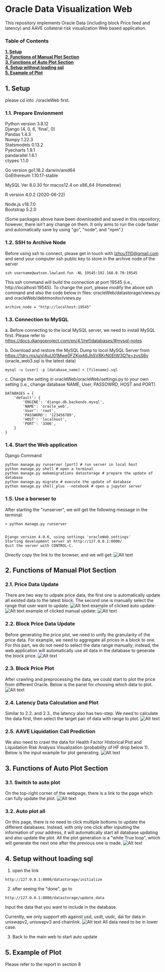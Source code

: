 # Oracle Data Visualization Web

This repository implements Oracle Data (including block Price feed and latency) and AAVE collateral risk visualization Web based application.


### Table of Contents
**[1. Setup](#1-setup)**<br>
**[2. Functions of Manual Plot Section](#2-functions-of-manual-plot-section)**<br>
**[3. Functions of Auto Plot Section](#3-functions-of-auto-plot-section)**<br>
**[4. Setup without loading sql](#4-setup-without-loading-sql)**<br>
**[5. Example of Plot](#5-example-of-plot)**<br>

## 1. Setup

please cd into ./oracleWeb first.

### 1.1. Prepare Envionment
Python version 3.8.12 <br />
Django (4, 0, 6, 'final', 0) <br />
Pandas 1.4.3 <br />
Numpy 1.22.3 <br />
Statsmodels 0.13.2 <br />
Pyecharts 1.9.1 <br />
pandarallel 1.6.1 <br />
ctypes 1.1.0 <br />

Go version go1.18.2 darwin/amd64 <br />
GoEthereum 1.10.17-stable <br />

MySQL  Ver 8.0.30 for macos12.4 on x86_64 (Homebrew)

R version 4.0.2 (2020-06-22) <br />

Node.js v18.7.0 <br />
Bootstrap 5.2.0 <br />

(Some packages above have been downloaded and saved in this repository; however, there isn't any change on them. It only aims to run the code faster and automatically save by using "go", "node", and "npm".)

### 1.2. SSH to Archive Node
Before using ssh to connect, please get in touch with lzhou1110@gmail.com and send your computer ssh public key to store in the archive node of the server
```
ssh username@watson.lowland.fun -NL 19545:192.168.0.70:19545
```
This ssh command will build the connection at port 19545 (i.e., http://localhost:19545). 
To change the port, please modify the above ssh command and also the code below in files: oracleWeb/datastorage/views.py and oracleWeb/debtmonitor/views.py
```
archive_node = "http://localhost:19545"
```
### 1.3. Connection to MySQL
a. Before connecting to the local MySQL server, we need to install MySQL first. Please refer to https://docs.djangoproject.com/en/4.1/ref/databases/#mysql-notes

b. Download and restore the MySQL Dump to locol MySQL Server from https://1drv.ms/u/s!AuU01Mwe0FZKjqA6JhSV8KrN0EtW3Q?e=zvsS6v (oracle_web3.sql is the latest data)
```
mysql -u [user] -p [database_name] < [filename].sql
```

c. Change the setting in oracleWeb/oracleWeb/settings.py to your own setting (i.e., change database NAME, User, PASSOWRD, HOST and PORT)
```
DATABASES = {
    'default': {
        'ENGINE': 'django.db.backends.mysql',
        'NAME': 'oracle_web',
        'User': 'root',
        'PASSWORD': '123456789',
        'HOST': 'localhost',
        'PORT': '3306',
    }
}
```

### 1.4. Start the Web application
Django Command
```
python manage.py runserver [port] # run server in local host
python manage.py shell # open a terminal
python manage.py makemigrations datastorage # prepare the update of database
python manage.py migrate # execute the update of database
python manage.py shell_plus --notebook # open a jupyter server
```

### 1.5. Use a borwser to 
After starting the "runserver", we will get the following message in the 
terminal:
```
> python manage.py runserver


Django version 4.0.6, using settings 'oracleWeb.settings'
Starting development server at http://127.0.0.1:8000/
Quit the server with CONTROL-C.
```
Directly copy the link to the browser, and we will get:
![Alt text](images/Browser.png?raw=true "Browser")


## 2. Functions of Manual Plot Section

### 2.1. Price Data Update
There are two way to udpate price data, the first one is automatically update all existed data to the latest block. The second one is manually select the range that user want to update:
![Alt text](images/DataUpdateDetails.png?raw=true "Data Update")
example of clicked auto update:
![Alt text](images/AutoUpdateData.png?raw=true "Data Auto Update")
example of clicked manual update:
![Alt text](images/ManualUpdateData.png?raw=true "Data Manual Update")

### 2.2. Block Price Data Update
Before generating the price plot, we need to unify the granularity of the price data. For example, we need to aggregate all prices in a block to one. For this part, we do not need to select the data range manually; instead, the web application will automatically use all data in the database to generate the block price.
![Alt text](images/GranularityUpdate.png?raw=true "Price Granularity Update")

### 2.3. Block Price Plot
After crawling and preprocessing the data, we could start to plot the price from different Oracle. Below is the panel for choosing which data to plot.
![Alt text](images/PlotPrice.png?raw=true "Price Plot")

### 2.4. Latency Data Calculation and Plot
Similar to 2.2. and 2.3., the latency also has two-step. We need to calculate the data first, then select the target pair of data with range to plot.
![Alt text](images/PlotLatency.png?raw=true "Latency Plot")

### 2.5. AAVE Liquidation Call Prediction
We also need to crawl the data for Health Factor Historical Plot and Liquidation Risk Analysis Visualization (probability of HF drop below 1). Below is the input example for plot generating.
![Alt text](images/DebtMonitor.png?raw=true "Health Factor")

## 3. Functions of Auto Plot Section
### 3.1. Switch to auto plot
On the top-right corner of the webpage, there is a link to the page which can fully update the plot.
![Alt text](images/SwitchToAuto.png?raw=true "Health Factor")
### 3.2. Auto plot all
On this page, there is no need to click multiple bottoms to update the different databases. Instead, with only one click after inputting the information of your address, it will automatically start all database updating and also update the plot. All the plot generation is a "while True loop", which will generate the next one after the previous one is made.
![Alt text](images/AutoPlot.png?raw=true "Health Factor")


## 4. Setup without loading sql
1. open the link
```
http://127.0.0.1:8000/datastorage/initialize
```

2. after seeing the "done", go to
```
http://127.0.0.1:8000/datastorage/update_data
```
Input the data that you want to include in the database.

Currently, we only support eth against usd, usdt, usdc, dai for data in uniswapv2, uniswapv3 and chainlink.
![Alt text](images/UpdateDataStorage.png?raw=true "Health Factor")
All data need to be in lower case.

3. Back to the main web to start auto update


## 5. Example of Plot
Please refer to the report in section 8